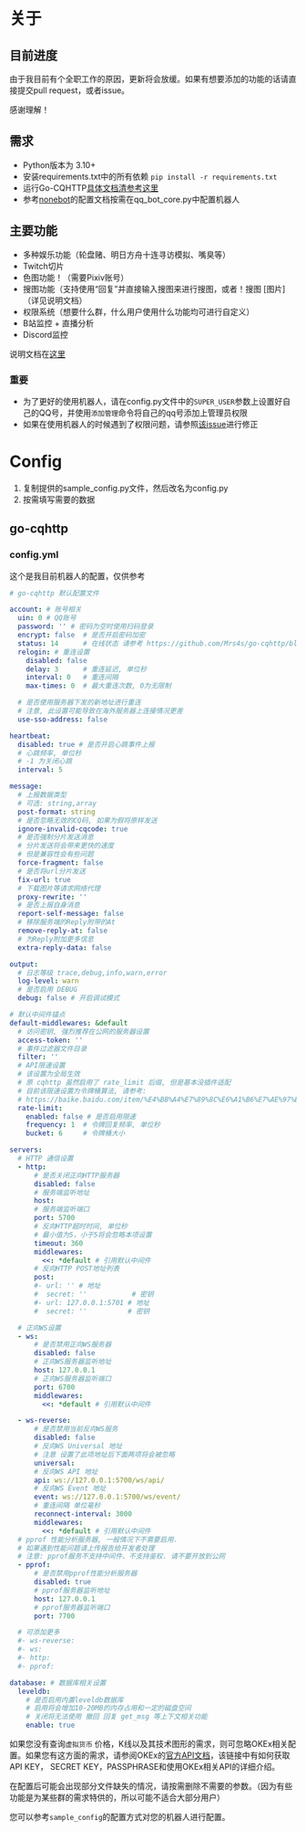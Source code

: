 # 关于	

## 目前进度

由于我目前有个全职工作的原因，更新将会放缓。如果有想要添加的功能的话请直接提交pull request，或者issue。

感谢理解！

## 需求

* Python版本为 3.10+
* 安装requirements.txt中的所有依赖 `pip install -r requirements.txt`
* 运行Go-CQHTTP[具体文档清参考这里](https://github.com/Mrs4s/go-cqhttp)
* 参考[nonebot](https://github.com/nonebot/nonebot)的配置文档按需在qq_bot_core.py中配置机器人

## 主要功能

* 多种娱乐功能（轮盘赌、明日方舟十连寻访模拟、嘴臭等）
* Twitch切片
* 色图功能！（需要Pixiv账号）
* 搜图功能（支持使用“回复”并直接输入搜图来进行搜图，或者！搜图 [图片]（详见说明文档）
* 权限系统（想要什么群，什么用户使用什么功能均可进行自定义）
* B站监控 + 直播分析
* Discord监控

说明文档在[这里](https://github.com/remiliacn/Lingye-Bot)

### 重要
* 为了更好的使用机器人，请在config.py文件中的`SUPER_USER`参数上设置好自己的QQ号，并使用`添加管理`命令将自己的qq号添加上管理员权限
* 如果在使用机器人的时候遇到了权限问题，请参照[该issue](https://github.com/remiliacn/qqBot/issues/13#issuecomment-1012546963)进行修正


# Config
1. 复制提供的sample_config.py文件，然后改名为config.py
2. 按需填写需要的数据

## go-cqhttp

### config.yml

这个是我目前机器人的配置，仅供参考
```yml
# go-cqhttp 默认配置文件

account: # 账号相关
  uin: 0 # QQ账号
  password: '' # 密码为空时使用扫码登录
  encrypt: false  # 是否开启密码加密
  status: 14      # 在线状态 请参考 https://github.com/Mrs4s/go-cqhttp/blob/dev/docs/config.md#在线状态
  relogin: # 重连设置
    disabled: false
    delay: 3      # 重连延迟, 单位秒
    interval: 0   # 重连间隔
    max-times: 0  # 最大重连次数, 0为无限制

  # 是否使用服务器下发的新地址进行重连
  # 注意, 此设置可能导致在海外服务器上连接情况更差
  use-sso-address: false

heartbeat:
  disabled: true # 是否开启心跳事件上报
  # 心跳频率, 单位秒
  # -1 为关闭心跳
  interval: 5

message:
  # 上报数据类型
  # 可选: string,array
  post-format: string
  # 是否忽略无效的CQ码, 如果为假将原样发送
  ignore-invalid-cqcode: true
  # 是否强制分片发送消息
  # 分片发送将会带来更快的速度
  # 但是兼容性会有些问题
  force-fragment: false
  # 是否将url分片发送
  fix-url: true
  # 下载图片等请求网络代理
  proxy-rewrite: ''
  # 是否上报自身消息
  report-self-message: false
  # 移除服务端的Reply附带的At
  remove-reply-at: false
  # 为Reply附加更多信息
  extra-reply-data: false

output:
  # 日志等级 trace,debug,info,warn,error
  log-level: warn
  # 是否启用 DEBUG
  debug: false # 开启调试模式

# 默认中间件锚点
default-middlewares: &default
  # 访问密钥, 强烈推荐在公网的服务器设置
  access-token: ''
  # 事件过滤器文件目录
  filter: ''
  # API限速设置
  # 该设置为全局生效
  # 原 cqhttp 虽然启用了 rate_limit 后缀, 但是基本没插件适配
  # 目前该限速设置为令牌桶算法, 请参考:
  # https://baike.baidu.com/item/%E4%BB%A4%E7%89%8C%E6%A1%B6%E7%AE%97%E6%B3%95/6597000?fr=aladdin
  rate-limit:
    enabled: false # 是否启用限速
    frequency: 1  # 令牌回复频率, 单位秒
    bucket: 6     # 令牌桶大小

servers:
  # HTTP 通信设置
  - http:
      # 是否关闭正向HTTP服务器
      disabled: false
      # 服务端监听地址
      host: 
      # 服务端监听端口
      port: 5700
      # 反向HTTP超时时间, 单位秒
      # 最小值为5，小于5将会忽略本项设置
      timeout: 360
      middlewares:
        <<: *default # 引用默认中间件
      # 反向HTTP POST地址列表
      post:
      #- url: '' # 地址
      #  secret: ''           # 密钥
      #- url: 127.0.0.1:5701 # 地址
      #  secret: ''          # 密钥

  # 正向WS设置
  - ws:
      # 是否禁用正向WS服务器
      disabled: false
      # 正向WS服务器监听地址
      host: 127.0.0.1
      # 正向WS服务器监听端口
      port: 6700
      middlewares:
        <<: *default # 引用默认中间件

  - ws-reverse:
      # 是否禁用当前反向WS服务
      disabled: false
      # 反向WS Universal 地址
      # 注意 设置了此项地址后下面两项将会被忽略
      universal: 
      # 反向WS API 地址
      api: ws://127.0.0.1:5700/ws/api/
      # 反向WS Event 地址
      event: ws://127.0.0.1:5700/ws/event/
      # 重连间隔 单位毫秒
      reconnect-interval: 3000
      middlewares:
        <<: *default # 引用默认中间件
  # pprof 性能分析服务器, 一般情况下不需要启用.
  # 如果遇到性能问题请上传报告给开发者处理
  # 注意: pprof服务不支持中间件、不支持鉴权. 请不要开放到公网
  - pprof:
      # 是否禁用pprof性能分析服务器
      disabled: true
      # pprof服务器监听地址
      host: 127.0.0.1
      # pprof服务器监听端口
      port: 7700

  # 可添加更多
  #- ws-reverse:
  #- ws:
  #- http:
  #- pprof:

database: # 数据库相关设置
  leveldb:
    # 是否启用内置leveldb数据库
    # 启用将会增加10-20MB的内存占用和一定的磁盘空间
    # 关闭将无法使用 撤回 回复 get_msg 等上下文相关功能
    enable: true
```

如果您没有查询`虚拟货币`
价格，K线以及其技术图形的需求，则可忽略OKEx相关配置。如果您有这方面的需求，请参阅OKEx的[官方API文档](https://www.okex.com/docs/zh/#README)，该链接中有如何获取API KEY， SECRET
KEY，PASSPHRASE和使用OKEx相关API的详细介绍。

在配置后可能会出现部分文件缺失的情况，请按需删除不需要的参数。（因为有些功能是为某些群的需求特供的，所以可能不适合大部分用户）

您可以参考`sample_config`的配置方式对您的机器人进行配置。
